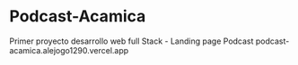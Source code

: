 # Podcast-Acamica
Primer proyecto desarrollo web full Stack - Landing page Podcast
podcast-acamica.alejogo1290.vercel.app 
